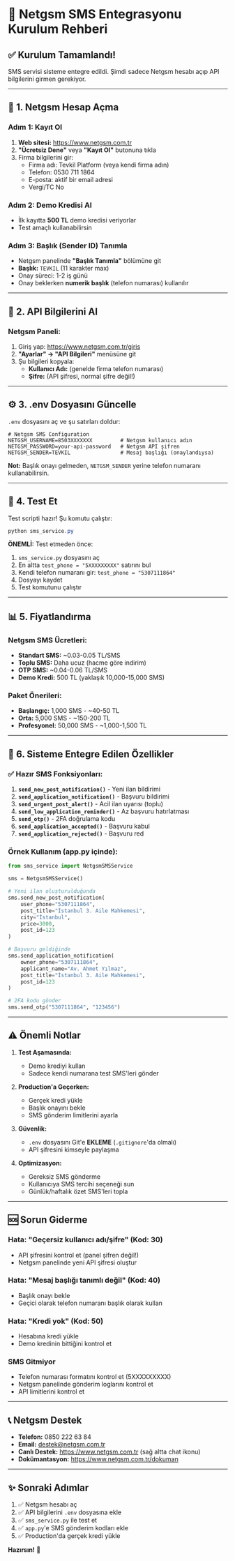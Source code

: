# 📱 Netgsm SMS Entegrasyonu Kurulum Rehberi

## ✅ Kurulum Tamamlandı!

SMS servisi sisteme entegre edildi. Şimdi sadece Netgsm hesabı açıp API bilgilerini girmen gerekiyor.

---

## 🚀 1. Netgsm Hesap Açma

### Adım 1: Kayıt Ol
1. **Web sitesi:** https://www.netgsm.com.tr
2. **"Ücretsiz Dene"** veya **"Kayıt Ol"** butonuna tıkla
3. Firma bilgilerini gir:
   - Firma adı: Tevkil Platform (veya kendi firma adın)
   - Telefon: 0530 711 1864
   - E-posta: aktif bir email adresi
   - Vergi/TC No

### Adım 2: Demo Kredisi Al
- İlk kayıtta **500 TL** demo kredisi veriyorlar
- Test amaçlı kullanabilirsin

### Adım 3: Başlık (Sender ID) Tanımla
- Netgsm panelinde **"Başlık Tanımla"** bölümüne git
- **Başlık:** `TEVKIL` (11 karakter max)
- Onay süreci: 1-2 iş günü
- Onay beklerken **numerik başlık** (telefon numarası) kullanılır

---

## 🔑 2. API Bilgilerini Al

### Netgsm Paneli:
1. Giriş yap: https://www.netgsm.com.tr/giris
2. **"Ayarlar" → "API Bilgileri"** menüsüne git
3. Şu bilgileri kopyala:
   - **Kullanıcı Adı:** (genelde firma telefon numarası)
   - **Şifre:** (API şifresi, normal şifre değil!)

---

## ⚙️ 3. .env Dosyasını Güncelle

`.env` dosyasını aç ve şu satırları doldur:

```env
# Netgsm SMS Configuration
NETGSM_USERNAME=8503XXXXXXX         # Netgsm kullanıcı adın
NETGSM_PASSWORD=your-api-password   # Netgsm API şifren
NETGSM_SENDER=TEVKIL                # Mesaj başlığı (onaylandıysa)
```

**Not:** Başlık onayı gelmeden, `NETGSM_SENDER` yerine telefon numaranı kullanabilirsin.

---

## 🧪 4. Test Et

Test scripti hazır! Şu komutu çalıştır:

```powershell
python sms_service.py
```

**ÖNEMLİ:** Test etmeden önce:
1. `sms_service.py` dosyasını aç
2. En altta `test_phone = "5XXXXXXXXX"` satırını bul
3. Kendi telefon numaranı gir: `test_phone = "5307111864"`
4. Dosyayı kaydet
5. Test komutunu çalıştır

---

## 📊 5. Fiyatlandırma

### Netgsm SMS Ücretleri:
- **Standart SMS:** ~0.03-0.05 TL/SMS
- **Toplu SMS:** Daha ucuz (hacme göre indirim)
- **OTP SMS:** ~0.04-0.06 TL/SMS
- **Demo Kredi:** 500 TL (yaklaşık 10,000-15,000 SMS)

### Paket Önerileri:
- **Başlangıç:** 1,000 SMS - ~40-50 TL
- **Orta:** 5,000 SMS - ~150-200 TL
- **Profesyonel:** 50,000 SMS - ~1,000-1,500 TL

---

## 🎯 6. Sisteme Entegre Edilen Özellikler

### ✅ Hazır SMS Fonksiyonları:

1. **`send_new_post_notification()`** - Yeni ilan bildirimi
2. **`send_application_notification()`** - Başvuru bildirimi
3. **`send_urgent_post_alert()`** - Acil ilan uyarısı (toplu)
4. **`send_low_application_reminder()`** - Az başvuru hatırlatması
5. **`send_otp()`** - 2FA doğrulama kodu
6. **`send_application_accepted()`** - Başvuru kabul
7. **`send_application_rejected()`** - Başvuru red

### Örnek Kullanım (app.py içinde):

```python
from sms_service import NetgsmSMSService

sms = NetgsmSMSService()

# Yeni ilan oluşturulduğunda
sms.send_new_post_notification(
    user_phone="5307111864",
    post_title="İstanbul 3. Aile Mahkemesi",
    city="İstanbul",
    price=3000,
    post_id=123
)

# Başvuru geldiğinde
sms.send_application_notification(
    owner_phone="5307111864",
    applicant_name="Av. Ahmet Yılmaz",
    post_title="İstanbul 3. Aile Mahkemesi",
    post_id=123
)

# 2FA kodu gönder
sms.send_otp("5307111864", "123456")
```

---

## ⚠️ Önemli Notlar

1. **Test Aşamasında:**
   - Demo krediyi kullan
   - Sadece kendi numarana test SMS'leri gönder
   
2. **Production'a Geçerken:**
   - Gerçek kredi yükle
   - Başlık onayını bekle
   - SMS gönderim limitlerini ayarla

3. **Güvenlik:**
   - `.env` dosyasını Git'e **EKLEME** (`.gitignore`'da olmalı)
   - API şifresini kimseyle paylaşma
   
4. **Optimizasyon:**
   - Gereksiz SMS gönderme
   - Kullanıcıya SMS tercihi seçeneği sun
   - Günlük/haftalık özet SMS'leri topla

---

## 🆘 Sorun Giderme

### Hata: "Geçersiz kullanıcı adı/şifre" (Kod: 30)
- API şifresini kontrol et (panel şifren değil!)
- Netgsm panelinde yeni API şifresi oluştur

### Hata: "Mesaj başlığı tanımlı değil" (Kod: 40)
- Başlık onayı bekle
- Geçici olarak telefon numaranı başlık olarak kullan

### Hata: "Kredi yok" (Kod: 50)
- Hesabına kredi yükle
- Demo kredinin bittiğini kontrol et

### SMS Gitmiyor
- Telefon numarası formatını kontrol et (5XXXXXXXXX)
- Netgsm panelinde gönderim loglarını kontrol et
- API limitlerini kontrol et

---

## 📞 Netgsm Destek

- **Telefon:** 0850 222 63 84
- **Email:** destek@netgsm.com.tr
- **Canlı Destek:** https://www.netgsm.com.tr (sağ altta chat ikonu)
- **Dokümantasyon:** https://www.netgsm.com.tr/dokuman

---

## ✨ Sonraki Adımlar

1. ✅ Netgsm hesabı aç
2. ✅ API bilgilerini `.env` dosyasına ekle
3. ✅ `sms_service.py` ile test et
4. ✅ `app.py`'e SMS gönderim kodları ekle
5. ✅ Production'da gerçek kredi yükle

**Hazırsın!** 🚀
